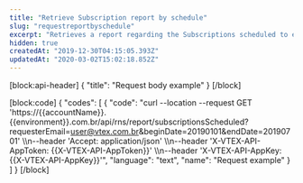 ```yaml
---
title: "Retrieve Subscription report by schedule"
slug: "requestreportbyschedule"
excerpt: "Retrieves a report regarding the Subscriptions scheduled to execute at the date interval requested"
hidden: true
createdAt: "2019-12-30T04:15:05.393Z"
updatedAt: "2020-03-02T15:02:18.852Z"
---
```

[block:api-header]
{
  "title": "Request body example"
}
[/block]

[block:code]
{
  "codes": [
    {
      "code": "curl --location --request GET 'https://{{accountName}}.{{environment}}.com.br/api/rns/report/subscriptionsScheduled?requesterEmail=user@vtex.com.br&beginDate=20190101&endDate=20190701' \\\n--header 'Accept: application/json' \\\n--header 'X-VTEX-API-AppToken: {{X-VTEX-API-AppToken}}' \\\n--header 'X-VTEX-API-AppKey: {{X-VTEX-API-AppKey}}'",
      "language": "text",
      "name": "Request example"
    }
  ]
}
[/block]